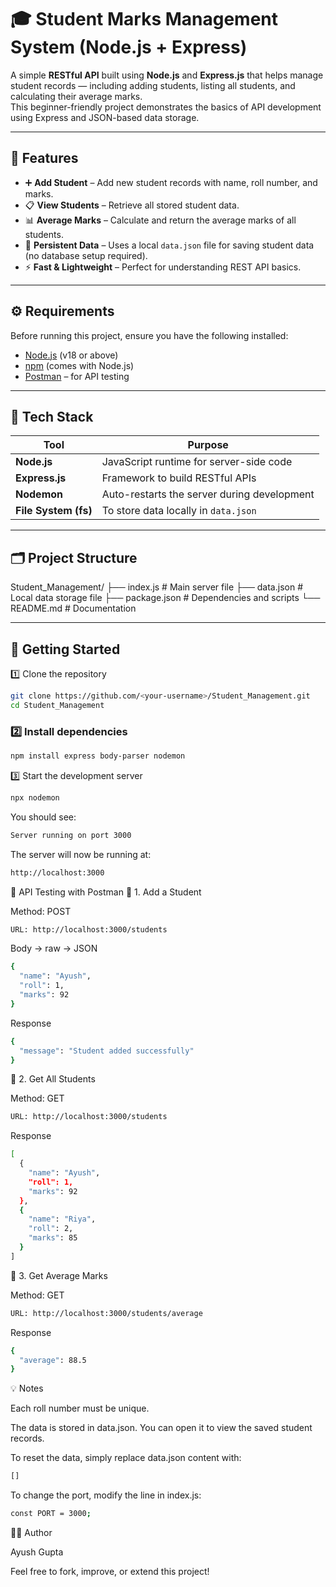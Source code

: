 # 🎓 Student Marks Management System (Node.js + Express)

A simple **RESTful API** built using **Node.js** and **Express.js** that helps manage student records — including adding students, listing all students, and calculating their average marks.  
This beginner-friendly project demonstrates the basics of API development using Express and JSON-based data storage.

---

## 🧩 Features

- ➕ **Add Student** – Add new student records with name, roll number, and marks.  
- 📋 **View Students** – Retrieve all stored student data.  
- 📊 **Average Marks** – Calculate and return the average marks of all students.  
- 💾 **Persistent Data** – Uses a local `data.json` file for saving student data (no database setup required).  
- ⚡ **Fast & Lightweight** – Perfect for understanding REST API basics.

---

## ⚙️ Requirements

Before running this project, ensure you have the following installed:

- [Node.js](https://nodejs.org/) (v18 or above)
- [npm](https://www.npmjs.com/) (comes with Node.js)
- [Postman](https://www.postman.com/) – for API testing

---

## 🧰 Tech Stack

| Tool | Purpose |
|------|----------|
| **Node.js** | JavaScript runtime for server-side code |
| **Express.js** | Framework to build RESTful APIs |
| **Nodemon** | Auto-restarts the server during development |
| **File System (fs)** | To store data locally in `data.json` |

---

## 🗂️ Project Structure

Student_Management/
├── index.js # Main server file
├── data.json # Local data storage file
├── package.json # Dependencies and scripts
└── README.md # Documentation


---

## 🚀 Getting Started

1️⃣ Clone the repository
```bash
git clone https://github.com/<your-username>/Student_Management.git
cd Student_Management
```

### 2️⃣ Install dependencies
```bash
npm install express body-parser nodemon
```

3️⃣ Start the development server
```bash
npx nodemon
```

You should see:
```bash
Server running on port 3000
```


The server will now be running at:
```bash
http://localhost:3000
```

🧪 API Testing with Postman
🔹 1. Add a Student

Method: POST
```bash
URL: http://localhost:3000/students
```
Body → raw → JSON
```bash
{
  "name": "Ayush",
  "roll": 1,
  "marks": 92
}
```

Response
```bash
{
  "message": "Student added successfully"
}
```
🔹 2. Get All Students

Method: GET
```bash
URL: http://localhost:3000/students
```
Response
```bash
[
  {
    "name": "Ayush",
    "roll": 1,
    "marks": 92
  },
  {
    "name": "Riya",
    "roll": 2,
    "marks": 85
  }
]
```

🔹 3. Get Average Marks

Method: GET
```bash
URL: http://localhost:3000/students/average
```
Response
```bash
{
  "average": 88.5
}
```

💡 Notes

Each roll number must be unique.

The data is stored in data.json.
You can open it to view the saved student records.

To reset the data, simply replace data.json content with:
```bash
[]
```

To change the port, modify the line in index.js:
```bash
const PORT = 3000;
```

🧑‍💻 Author

Ayush Gupta


Feel free to fork, improve, or extend this project!
